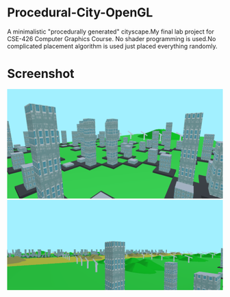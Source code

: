 # Procedural-City-OpenGL
A minimalistic "procedurally generated" cityscape.My final lab project for CSE-426 Computer Graphics Course.
No shader programming is used.No complicated placement algorithm is used just placed everything randomly.
# Screenshot
![alt text](city_proc.png)
![alt text](city_landscape.png)

